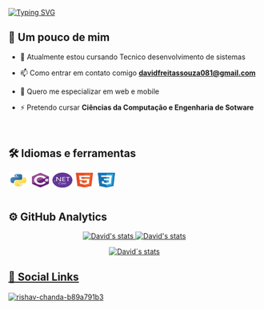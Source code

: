 
[![Typing SVG](https://readme-typing-svg.herokuapp.com/?color=00bfbf&size=35&center=true&vCenter=true&width=1000&lines=HELLO,+my+name+is+David+Felipe;I'm+17+years+old;I+from+Brazil;I+study+systems+development+at+Senai;how+can+help+you?:%29)](https://git.io/typing-svg)

<p align="left"> <a href="https://github.com/jureguelenda" target="blank"></a> </p>

## 💬 Um pouco de mim
 
- 🔭 Atualmente estou cursando Tecnico desenvolvimento de sistemas

- 📫 Como entrar em contato comigo **davidfreitassouza081@gmail.com**

-   💬  Quero me especializar em web e mobile 

- ⚡ Pretendo cursar **Ciências da Computação  e Engenharia de Sotware**   
<br><br>
 ## 🛠  Idiomas e ferramentas
<div display="inline-block"> 
        <img align="center" alt="David-Python" height="30" width="40" src="https://raw.githubusercontent.com/devicons/devicon/master/icons/python/python-original.svg">
        <img align="center" alt="David-Csharp" height="30" width="40" src="https://raw.githubusercontent.com/devicons/devicon/master/icons/csharp/csharp-original.svg">
        <img align="center" alt="David-Dotnet" height="30" width="40" src="https://raw.githubusercontent.com/devicons/devicon/master/icons/dotnetcore/dotnetcore-original.svg">
        <img align="center" alt="David  - HTML5" height="30" width="40" src="https://raw.githubusercontent.com/devicons/devicon/1119b9f84c0290e0f0b38982099a2bd027a48bf1/icons/html5/html5-original.svg">
        <img align="center" alt="David - CSS" height="30" width="40" src="https://raw.githubusercontent.com/devicons/devicon/1119b9f84c0290e0f0b38982099a2bd027a48bf1/icons/css3/css3-original.svg">
 </div>
 <br>
 
 ## ⚙️ GitHub Analytics
  <div align="center">
  <a href="https://github.com/jureguelenda">
  <img width="49%"  height="150em" src="https://github-readme-stats.vercel.app/api?username=jureguelenda&show_icons=true&theme=vision-friendly-dark" alt="David's stats"/>
  <img width="41%" height="150em" src="https://github-readme-stats.vercel.app/api/top-langs/?username=jureguelenda&layout=compact&langs_count=7&theme=vision-friendly-dark" alt="David's stats"/>
    <p><img width="41%" height="150em" src="https://github-readme-streak-stats.herokuapp.com/?user=jureguelenda&&theme=vision-friendly-dark" alt="David´s stats" /></p>
   </div> 
      
 ## 📲 Social Links
   <div align="left">      
<p align="esquerda">
<a href="https://linkedin.com/in/david-felipe-57a197240" target="blank"><img align="center" src="https://raw.githubusercontent.com/rahuldkjain/github-profile-readme-generator/master/src/images/icons/Social/linked-in-alt.svg" alt="rishav-chanda-b89a791b3" height="30" width="40" /></a>
</p>
</div>

  
